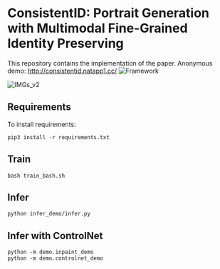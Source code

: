 # ConsistentID: Portrait Generation with Multimodal Fine-Grained Identity Preserving

This repository contains the implementation of the paper.
Anonymous demo: http://consistentid.natapp1.cc/
![Framework](https://github.com/user-attachments/assets/1b4db078-a269-4119-88e6-f522aa6341b1)


![IMGs_v2](https://github.com/user-attachments/assets/8e74a2e6-f82e-4969-87bd-b5371cb20679)



## Requirements

To install requirements:

```setup
pip3 install -r requirements.txt
```

## Train

```setup
bash train_bash.sh
```


## Infer

```setup
python infer_demo/infer.py
```

## Infer with ControlNet

```setup
python -m demo.inpaint_demo
python -m demo.controlnet_demo
```


